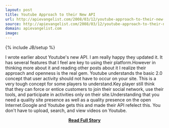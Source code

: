 ```yaml
---
layout: post
title: Youtube Approach to their New API
url: http://apievangelist.com/2008/03/12/youtube-approach-to-their-new-api/
source: http://apievangelist.com/2008/03/12/youtube-approach-to-their-new-api/
domain: apievangelist.com
image: 
---
```

{% include JB/setup %}<p>I wrote earlier about Youtube's new API.   I am really happy they updated it.  It has several features that I feel are key to using their platform.However in thinking more about it and reading other posts about it I realize their approach and openness is the real gem. Youtube understands the basic 2.0 concept that user activity should not have to occur on your site.  This is a very tough concept for some players to understand.Key player still think that they can force or entice customers to join their social network, use their tools, and participate in activities only on their site.Understanding that you need a quality site presence as well as a quality presence on the open Internet.Google and Youtube gets this and made their API refelect this.  You don't have to upload, search, and view videos on Youtube.</p>
<center><p><a href="http://apievangelist.com/2008/03/12/youtube-approach-to-their-new-api/" style='padding:25px; font-sze:18px; font-weight: bold;'>Read Full Story</a></p></center>
